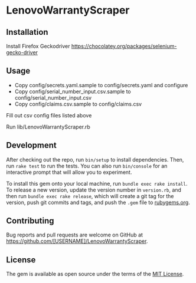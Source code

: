 # LenovoWarrantyScraper


## Installation

Install Firefox Geckodriver
https://chocolatey.org/packages/selenium-gecko-driver



## Usage

* Copy config/secrets.yaml.sample to config/secrets.yaml and configure
* Copy config/serial_number_input.csv.sample to config/serial_number_input.csv
* Copy config/claims.csv.sample to config/claims.csv

Fill out csv config files listed above

Run lib/LenovoWarrantyScraper.rb

## Development

After checking out the repo, run `bin/setup` to install dependencies. Then, run `rake test` to run the tests. You can also run `bin/console` for an interactive prompt that will allow you to experiment.

To install this gem onto your local machine, run `bundle exec rake install`. To release a new version, update the version number in `version.rb`, and then run `bundle exec rake release`, which will create a git tag for the version, push git commits and tags, and push the `.gem` file to [rubygems.org](https://rubygems.org).

## Contributing

Bug reports and pull requests are welcome on GitHub at https://github.com/[USERNAME]/LenovoWarrantyScraper.

## License

The gem is available as open source under the terms of the [MIT License](https://opensource.org/licenses/MIT).
